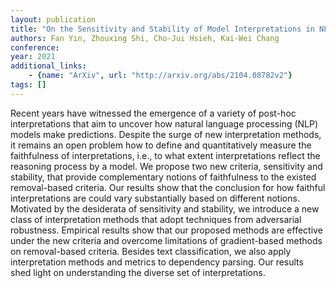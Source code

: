 ```yaml
---
layout: publication
title: "On the Sensitivity and Stability of Model Interpretations in NLP"
authors: Fan Yin, Zhouxing Shi, Cho-Jui Hsieh, Kai-Wei Chang
conference: 
year: 2021
additional_links: 
    - {name: "ArXiv", url: "http://arxiv.org/abs/2104.08782v2"}
tags: []
---
```

Recent years have witnessed the emergence of a variety of post-hoc
interpretations that aim to uncover how natural language processing (NLP)
models make predictions. Despite the surge of new interpretation methods, it
remains an open problem how to define and quantitatively measure the
faithfulness of interpretations, i.e., to what extent interpretations reflect
the reasoning process by a model. We propose two new criteria, sensitivity and
stability, that provide complementary notions of faithfulness to the existed
removal-based criteria. Our results show that the conclusion for how faithful
interpretations are could vary substantially based on different notions.
Motivated by the desiderata of sensitivity and stability, we introduce a new
class of interpretation methods that adopt techniques from adversarial
robustness. Empirical results show that our proposed methods are effective
under the new criteria and overcome limitations of gradient-based methods on
removal-based criteria. Besides text classification, we also apply
interpretation methods and metrics to dependency parsing. Our results shed
light on understanding the diverse set of interpretations.